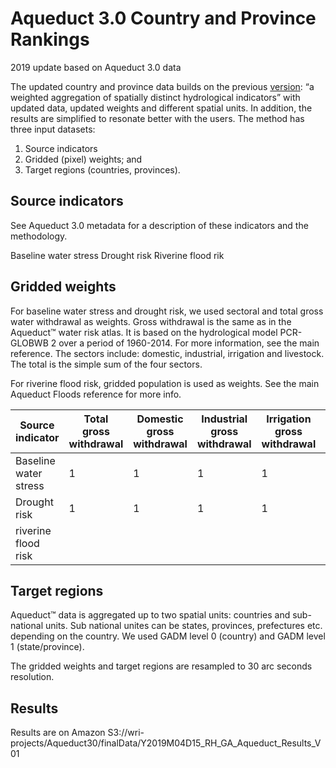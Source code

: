 # Aqueduct 3.0 Country and Province Rankings
2019 update based on Aqueduct 3.0 data


The updated country and province data builds on the previous [version](https://wriorg.s3.amazonaws.com/s3fs-public/aqueduct_coutnry_rankings_010914.pdf): 
“a weighted aggregation of spatially distinct hydrological indicators” with updated data, updated weights and different spatial units.
In addition, the results are simplified to resonate better with the users. The method has three input datasets:
1.	Source indicators  
1.	Gridded (pixel) weights; and  
1.	Target regions (countries, provinces).  

## Source indicators

See Aqueduct 3.0 metadata for a description of these indicators and the methodology.

Baseline water stress
Drought risk
Riverine flood rik

## Gridded weights

For baseline water stress and drought risk, we used sectoral and total gross water withdrawal as weights. Gross withdrawal is the same as in the Aqueduct™ water risk atlas. It is based on the hydrological model PCR-GLOBWB 2 over a period of 1960-2014. For more information, see the main reference. The sectors include: domestic, industrial, irrigation and livestock. The total is the simple sum of the four sectors. 

For riverine flood risk, gridded population is used as weights. See the main Aqueduct Floods reference for more info.

| Source indicator      | Total gross withdrawal | Domestic gross withdrawal | Industrial gross withdrawal | Irrigation gross withdrawal | Livestock gross withdrawal | Population | 
|-----------------------|------------------------|---------------------------|-----------------------------|-----------------------------|----------------------------|------------| 
| Baseline water stress | 1                      | 1                         | 1                           | 1                           | 1                          |            | 
| Drought risk          | 1                      | 1                         | 1                           | 1                           | 1                          |            | 
| riverine flood risk   |                        |                           |                             |                             |                            | 1          | 



## Target regions

Aqueduct™ data is aggregated up to two spatial units: countries and sub-national units. Sub national unites can be states, provinces, prefectures etc. depending on the country. We used GADM level 0 (country) and GADM level 1 (state/province).  

The gridded weights and target regions are resampled to 30 arc seconds resolution.


## Results
Results are on Amazon S3://wri-projects/Aqueduct30/finalData/Y2019M04D15_RH_GA_Aqueduct_Results_V01 




